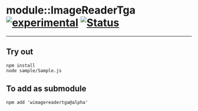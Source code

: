 
# module::ImageReaderTga [![experimental](https://img.shields.io/badge/stability-experimental-orange.svg)](https://github.com/emersion/stability-badges#experimental) [![Status](https://github.com/Wandalen/wImageReaderTga/workflows/Test/badge.svg)](https://github.com/Wandalen/wImageReaderTga/actions?query=workflow%3ATest)

___

## Try out
```
npm install
node sample/Sample.js
```

## To add as submodule
```
npm add 'wimagereadertga@alpha'
```

